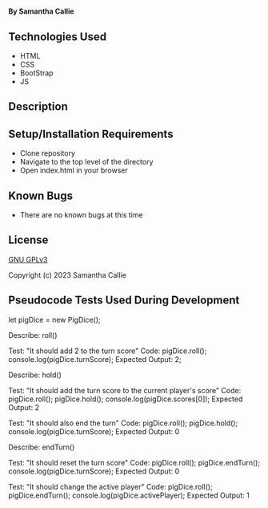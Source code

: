 # 

#### By **Samantha Callie**

#### 

## Technologies Used

* HTML
* CSS
* BootStrap
* JS

## Description



## Setup/Installation Requirements

* Clone repository
* Navigate to the top level of the directory
* Open index.html in your browser

## Known Bugs

* There are no known bugs at this time

## License

[GNU GPLv3](https://choosealicense.com/licenses/agpl-3.0/)

Copyright (c) 2023 Samantha Callie

## Pseudocode Tests Used During Development

let pigDice = new PigDice();

Describe: roll()

Test: "It should add 2 to the turn score"
Code:
pigDice.roll();
console.log(pigDice.turnScore);
Expected Output: 2;

Describe: hold()

Test: "It should add the turn score to the current player's score"
Code:
pigDice.roll();
pigDice.hold();
console.log(pigDice.scores[0]);
Expected Output: 2

Test: "It should also end the turn"
Code:
pigDice.roll();
pigDice.hold();
console.log(pigDice.turnScore);
Expected Output: 0

Describe: endTurn()

Test: "It should reset the turn score"
Code:
pigDice.roll();
pigDice.endTurn();
console.log(pigDice.turnScore);
Expected Output: 0

Test: "It should change the active player"
Code:
pigDice.roll();
pigDice.endTurn();
console.log(pigDice.activePlayer);
Expected Output: 1